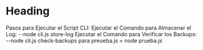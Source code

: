 # Heading

Pasos para Ejecutar el Script CLI:
Ejecutar el Comando para Almacenar el Log:
--node cli.js store-log
Ejecutar el Comando para Verificar los Backups:
--node cli.js check-backups
para preueba.js = node prueba.js
